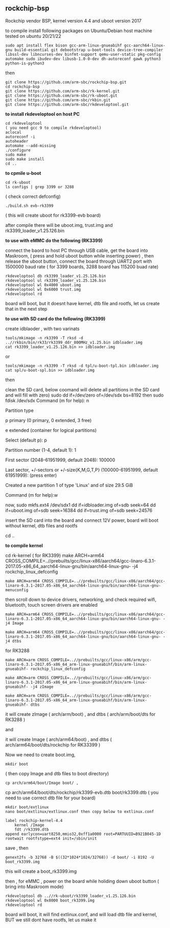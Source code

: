 ## rockchip-bsp
Rockchip vendor BSP, kernel version 4.4 and uboot version 2017

to compile install following packages on Ubuntu/Debian host machine tested on ubuntu 20/21/22

	sudo apt install flex bison gcc-arm-linux-gnueabihf gcc-aarch64-linux-gnu build-essential git debootstrap u-boot-tools device-tree-compiler  libssl-dev libncurses-dev binfmt-support qemu-user-static pkg-config automake sudo ibudev-dev libusb-1.0-0-dev dh-autoreconf gawk python3 python-is-python3  
	
then

	git clone https://github.com/arm-sbc/rockchip-bsp.git
	cd rockchip-bsp
	git clone https://github.com/arm-sbc/rk-kernel.git
	git clone https://github.com/arm-sbc/rk-uboot.git
	git clone https://github.com/arm-sbc/rkbin.git
	git clone https://github.com/arm-sbc/rkdeveloptool.git

**to install rkdeveloptool on host PC**

	cd rkdeveloptool
	( you need gcc 9 to compile rkdeveloptool)
	aclocal
	autoreconf -i
	autoheader
	automake --add-missing
	./configure
	sudo make
	sudo make install
	cd ..

**to cpmile u-boot**

	cd rk-uboot
	ls configs | grep 3399 or 3288 
( check correct defconfig)

	./build.sh evb-rk3399 
( this will create uboot for rk3399-evb board)

after compile there will be uboot.img, trust.img and rk3399_loader_v1.25.126.bin

**to use with eMMC do the following (RK3399)**

connect the baord to host PC through USB cable, get the board into Maskroom, ( press and hold uboot button while inserting power) , then release the uboot button, connect the board through UART2 port with 1500000 baud rate ( for 3399 boards, 3288 board has 115200 buad rate)

	rkdeveloptool db rk3399_loader_v1.25.126.bin
	rkdeveloptool ul rk3399_loader_v1.25.126.bin
	rkdeveloptool wl 0x4000 uboot.img
	rkdeveloptool wl 0x6000 trust.img
	rkdeveloptool rd

board will boot, but it doesnt have kernel, dtb file and rootfs, let us create that in the next step

**to use with SD card do the following (RK3399)**

create idblaoder , with two varinats

	tools/mkimage -n rk3399 -T rksd -d ..//rkbin/bin/rk33/rk3399_ddr_800MHz_v1.25.bin idbloader.img
	cat rk3399_loader_v1.25.126.bin >> idbloader.img

or

	tools/mkimage -n rk3399 -T rksd -d tpl/u-boot-tpl.bin idbloader.img
	cat spl/u-boot-spl.bin >> idbloader.img

then

clean the SD card, below coomand will delete all partitions in the SD card and will fill with zero) 
	sudo dd if=/dev/zero of=/dev/sdx bs=8192 
then 
	sudo fdisk /dev/sdx
Command (m for help): n
	
Partition type

   p   primary (0 primary, 0 extended, 3 free)
   
   e   extended (container for logical partitions)
   
Select (default p): p

Partition number (1-4, default 1): 1

First sector (2048-61951999, default 2048): 100000

Last sector, +/-sectors or +/-size{K,M,G,T,P} (100000-61951999, default 61951999): (press enter)

Created a new partition 1 of type 'Linux' and of size 29.5 GiB

Command (m for help):w

now, 
	sudo mkfs.ext4 /dev/sdx1
	dd if=idbloader.img of=sdb seek=64
	dd if=uboot.img of=sdb seek=16384
	dd if=trust.img of=sdb seek=24576

insert the SD card into the board and connect 12V power, board will boot without kernel, dtb files and rootfs

cd ..

**to compile kernel**

cd rk-kernel ( for RK3399)
	make ARCH=arm64 CROSS_COMPILE=..//prebuilts/gcc/linux-x86/aarch64/gcc-linaro-6.3.1-2017.05-x86_64_aarch64-linux-gnu/bin/aarch64-linux-gnu- -j4   rockchip_linux_defconfig

	make ARCH=arm64 CROSS_COMPILE=..//prebuilts/gcc/linux-x86/aarch64/gcc-linaro-6.3.1-2017.05-x86_64_aarch64-linux-gnu/bin/aarch64-linux-gnu- menuconfig

then scroll down to device drivers, networking, and check required wifi, bluetooth, touch screen drivers are enabled

	make ARCH=arm64 CROSS_COMPILE=..//prebuilts/gcc/linux-x86/aarch64/gcc-linaro-6.3.1-2017.05-x86_64_aarch64-linux-gnu/bin/aarch64-linux-gnu- -j4 Image

	make ARCH=arm64 CROSS_COMPILE=..//prebuilts/gcc/linux-x86/aarch64/gcc-linaro-6.3.1-2017.05-x86_64_aarch64-linux-gnu/bin/aarch64-linux-gnu- -j4 dtbs

for RK3288

	make ARCH=arm CROSS_COMPILE=..//prebuilts/gcc/linux-x86/arm/gcc-linaro-6.3.1-2017.05-x86_64_arm-linux-gnueabihf/bin/arm-linux-gnueabihf- rockchip_linux_defconfig

	make ARCH=arm CROSS_COMPILE=..//prebuilts/gcc/linux-x86/arm/gcc-linaro-6.3.1-2017.05-x86_64_arm-linux-gnueabihf/bin/arm-linux-gnueabihf- -j4 zImage

	make ARCH=arm CROSS_COMPILE=..//prebuilts/gcc/linux-x86/arm/gcc-linaro-6.3.1-2017.05-x86_64_arm-linux-gnueabihf/bin/arm-linux-gnueabihf- dtbs

it will create zImage ( arch/arm/boot) , and dtbs ( arch/arm/boot/dts for RK3288 )

and 

it will create Image ( arch/arm64/boot) , and dtbs ( arch/arm64/boot/dts/rockchip for RK33399 )

Now we need to create boot.img, 

	mkdir boot 
( then copy Image and dtb files to boot directory)

	cp arch/arm64/boot/Image boot/ , 
cp arch/arm64/boot/dts/rockchip/rk3399-evb.dtb boot/rk3399.dtb ( you need to use correct dtb file for your board)

	mkdir boot/extlinux
	nano boot/extlinux/extlinux.conf then copy below to extlinux.conf

	label rockchip-kernel-4.4
  		kernel /Image
  		fdt /rk3399.dtb
  	append earlycon=uart8250,mmio32,0xff1a0000 root=PARTUUID=B921B045-1D rootwait rootfstype=ext4 init=/sbin/init
  
save , then 

	genext2fs -b 32768 -B $((32*1024*1024/32768)) -d boot/ -i 8192 -U boot_rk3399.img

this will create a boot_rk3399.img

then , for eMMC , power on the board while holiding down uboot button ( bring into Maskroom mode)

	rkdeveloptool db ..//rk-uboot/rk3399_loader_v1.25.126.bin
	rkdeveloptool wl 0x8000 boot_rk3399.img
	rkdeveloptool rd

board will boot, it will find extlinux.conf, and will load dtb file and kernel,  BUT we still dont have rootfs, let us make it 







